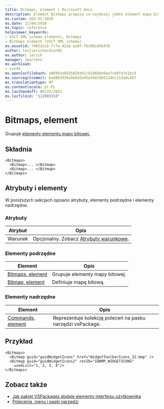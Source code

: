 ```yaml
---
title: Bitmaps, element | Microsoft Docs
description: Element Bitmaps grupuje co najmniej jeden element mapy bitowej. Ten artykuł zawiera przykład elementu Bitmaps.
ms.custom: SEO-VS-2020
ms.date: 11/04/2016
ms.topic: reference
helpviewer_keywords:
- VSCT XML schema elements, Bitmaps
- Bitmaps element (VSCT XML schema)
ms.assetid: 74652e1b-fcfa-421b-aa9f-fbc081d3b476
author: leslierichardson95
ms.author: lerich
manager: jmartens
ms.workload:
- vssdk
ms.openlocfilehash: a86943e683502bdd1cd19668e9aafcb8fe7e1bc8
ms.sourcegitcommit: bab002936a9a642e45af407d652345c113a9c467
ms.translationtype: MT
ms.contentlocale: pl-PL
ms.lasthandoff: 06/25/2021
ms.locfileid: "112903310"
---
```

# <a name="bitmaps-element"></a>Bitmaps, element
Grupuje [elementy elementu mapy bitowej.](../extensibility/bitmap-element.md)

## <a name="syntax"></a>Składnia

```
<Bitmaps>
  <Bitmap>... </Bitmap>
  <Bitmap>... </Bitmap>
</Bitmaps>
```

## <a name="attributes-and-elements"></a>Atrybuty i elementy
 W poniższych sekcjach opisano atrybuty, elementy podrzędne i elementy nadrzędne.

### <a name="attributes"></a>Atrybuty

|Atrybut|Opis|
|---------------|-----------------|
|Warunek|Opcjonalny. Zobacz [Atrybuty warunkowe](../extensibility/vsct-xml-schema-conditional-attributes.md).|

### <a name="child-elements"></a>Elementy podrzędne

|Element|Opis|
|-------------|-----------------|
|[Bitmaps, element](../extensibility/bitmaps-element.md)|Grupuje elementy mapy bitowej.|
|[Bitmap, element](../extensibility/bitmap-element.md)|Definiuje mapę bitową.|

### <a name="parent-elements"></a>Elementy nadrzędne

|Element|Opis|
|-------------|-----------------|
|[Commands, element](../extensibility/commands-element.md)|Reprezentuje kolekcję poleceń na pasku narzędzi vsPackage.|

## <a name="example"></a>Przykład

```
<Bitmaps>
  <Bitmap guid="guidWidgetIcons" href="WidgetToolbarIcons_32.bmp" />
  <Bitmap guid="guidWidgetIcons2" resID="IDBMP_WIDGETICONS"
    usedList="1, 2, 3, 4"/>
</Bitmaps>
```

## <a name="see-also"></a>Zobacz także
- [Jak pakiet VSPackages dodaje elementy interfejsu użytkownika](../extensibility/internals/how-vspackages-add-user-interface-elements.md)
- [Polecenia, menu i paski narzędzi](../extensibility/internals/commands-menus-and-toolbars.md)
